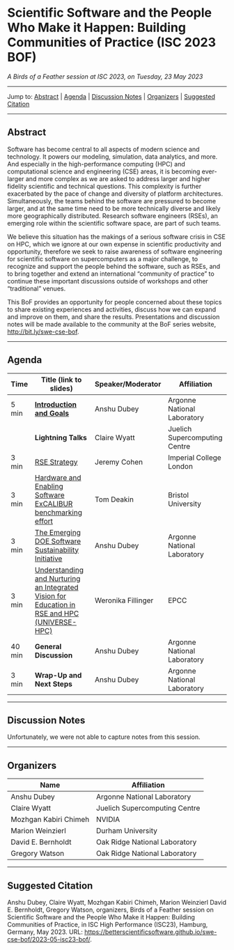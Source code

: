 # Scientific Software and the People Who Make it Happen: Building Communities of Practice (ISC 2023 BOF)

<!-- Before the event 
*A Birds of a Feather session at ISC 2023*

* **When:** 4:15pm-5:15pm CEST Tuesday, 23 May 2023
* **Where:** Hall E, 2nd floor
  end of before event section -->

<!-- After the event -->
*A Birds of a Feather session at ISC 2023, on Tuesday, 23 May 2023*
<!-- end of after event section -->
---

Jump to: [Abstract](#abstract) \| [Agenda](#agenda) \| [Discussion Notes](#discussion-notes) \| [Organizers](#organizers) \|  [Suggested Citation](#suggested-citation)

---

## Abstract

Software has become central to all aspects of modern science and technology. It powers our modeling, simulation, data analytics, and more. And especially in the high-performance computing (HPC) and computational science and engineering (CSE) areas, it is becoming ever-larger and more complex as we are asked to address larger and higher fidelity scientific and technical questions. This complexity is further exacerbated by the pace of change and diversity of platform architectures. Simultaneously, the teams behind the software are pressured to become larger, and at the same time need to be more technically diverse and likely more geographically distributed. Research software engineers (RSEs), an emerging role within the scientific software space, are part of such teams. 

We believe this situation has the makings of a serious software crisis in CSE on HPC, which we ignore at our own expense in scientific productivity and opportunity, therefore we seek to raise awareness of software engineering for scientific software on supercomputers as a major challenge, to recognize and support the people behind the software, such as RSEs, and to bring together and extend an international “community of practice” to continue these important discussions outside of workshops and other “traditional” venues. 

This BoF provides an opportunity for people concerned about these topics to share existing experiences and activities, discuss how we can expand and improve on them, and share the results. Presentations and discussion notes will be made available to the community at the BoF series website, <http://bit.ly/swe-cse-bof>.

---

## Agenda

| Time | Title (link to slides) | Speaker/Moderator | Affiliation
| -----|------------------------|-------------------|------------
| 5 min | **[Introduction and Goals](00-dubey-intro.pdf)** | Anshu Dubey | Argonne National Laboratory
| | **Lightning Talks** | Claire Wyatt | Juelich Supercomputing Centre
| 3 min | [RSE Strategy](01-cohen-strategy.pdf) | Jeremy Cohen | Imperial College London
| 3 min | [Hardware and Enabling Software ExCALIBUR benchmarking effort](02-deakin-excalibur.pdf) | Tom Deakin | Bristol University
| 3 min | [The Emerging DOE Software Sustainability Initiative](03-dubey-sustainability.pdf) | Anshu Dubey | Argonne National Laboratory
| 3 min | [Understanding and Nurturing an Integrated Vision for Education in RSE and HPC (UNIVERSE-HPC)](04-fillinger-education.pdf) | Weronika Fillinger | EPCC
| 40 min | **General Discussion** | Anshu Dubey | Argonne National Laboratory
| 3 min | **Wrap-Up and Next Steps** | Anshu Dubey | Argonne National Laboratory


---
<!-- Before the event
## Discussion Notes

A link to a Google Doc for collaborative notetaking will be shared during the BoF.

After the BOF we'll publish the public summary here.
   end of before event section -->

<!-- After the event -->
## Discussion Notes

Unfortunately, we were not able to capture notes from this session.
<!-- end of after event section -->

---
## Organizers

Name | Affiliation
-----|------------
Anshu Dubey | Argonne National Laboratory
Claire Wyatt | Juelich Supercomputing Centre
Mozhgan Kabiri Chimeh | NVIDIA
Marion Weinzierl | Durham University
David E. Bernholdt | Oak Ridge National Laboratory
Gregory Watson | Oak Ridge National Laboratory

---
## Suggested Citation

Anshu Dubey,
Claire Wyatt,
Mozhgan Kabiri Chimeh,
Marion Weinzierl
David E. Bernholdt,
Gregory Watson,
organizers, Birds of a Feather session on
Scientific Software and the People Who Make it Happen: Building Communities of Practice, 
in ISC High Performance (ISC23), Hamburg, Germany, May 2023. 
URL: <https://betterscientificsoftware.github.io/swe-cse-bof/2023-05-isc23-bof/>.